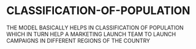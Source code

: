 # CLASSIFICATION-OF-POPULATION
THE MODEL BASICALLY HELPS IN CLASSIFICATION OF POPULATION WHICH IN TURN HELP A MARKETING LAUNCH TEAM TO LAUNCH CAMPAIGNS IN DIFFERENT REGIONS OF THE COUNTRY 
